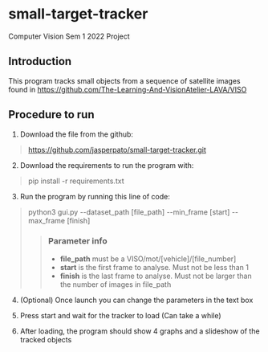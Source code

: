# small-target-tracker
Computer Vision Sem 1 2022 Project

## Introduction
This program tracks small objects from a sequence of satellite images found in 
https://github.com/The-Learning-And-VisionAtelier-LAVA/VISO 

## Procedure to run

1. Download the file from the github:
> https://github.com/jasperpato/small-target-tracker.git

2. Download the requirements to run the program with:
> pip install -r requirements.txt

3. Run the program by running this line of code:
> python3 gui.py --dataset_path [file_path] --min_frame [start] --max_frame [finish]
>> ### Parameter info
>> - **file_path** must be a VISO/mot/[vehicle]/[file_number]
>> - **start** is the first frame to analyse. Must not be less than 1
>> - **finish** is the last frame to analyse. Must not be larger than the number of images in file_path

4. (Optional) Once launch you can change the parameters in the text box

5. Press start and wait for the tracker to load (Can take a while)

6. After loading, the program should show 4 graphs and a slideshow of the tracked objects

